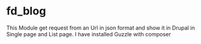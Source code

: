 # fd_blog
This Module get request from an Url in json format and show it in Drupal in Single page and List page. I have installed Guzzle with composer
